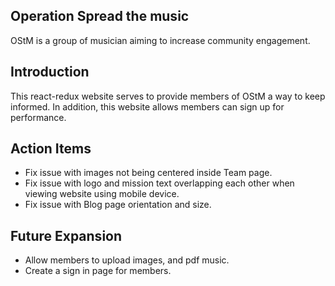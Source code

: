 ## Operation Spread the music
OStM is a group of musician aiming to increase community engagement.

## Introduction
This react-redux website serves to provide members of OStM a way to
keep informed. In addition, this website allows members can sign up for performance.

## Action Items
* Fix issue with images not being centered inside Team page.
* Fix issue with logo and mission text overlapping each other when viewing website using
mobile device.
* Fix issue with Blog page orientation and size.

## Future Expansion
* Allow members to upload images, and pdf music.
* Create a sign in page for members.
